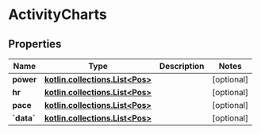 
# ActivityCharts

## Properties
Name | Type | Description | Notes
------------ | ------------- | ------------- | -------------
**power** | [**kotlin.collections.List&lt;Pos&gt;**](Pos.md) |  |  [optional]
**hr** | [**kotlin.collections.List&lt;Pos&gt;**](Pos.md) |  |  [optional]
**pace** | [**kotlin.collections.List&lt;Pos&gt;**](Pos.md) |  |  [optional]
**&#x60;data&#x60;** | [**kotlin.collections.List&lt;Pos&gt;**](Pos.md) |  |  [optional]



